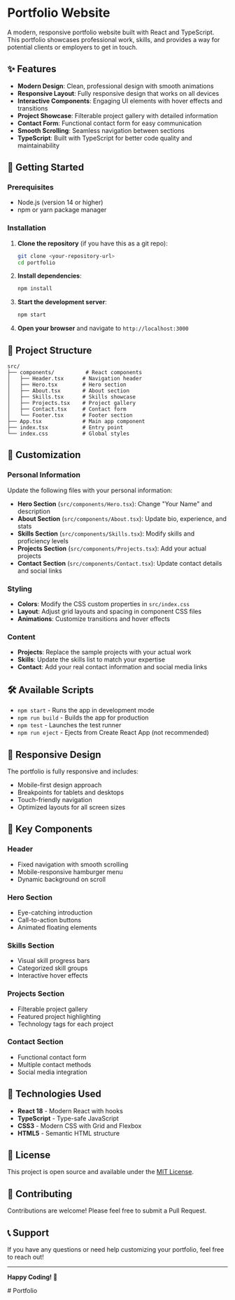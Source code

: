 # Portfolio Website

A modern, responsive portfolio website built with React and TypeScript. This portfolio showcases professional work, skills, and provides a way for potential clients or employers to get in touch.

## ✨ Features

- **Modern Design**: Clean, professional design with smooth animations
- **Responsive Layout**: Fully responsive design that works on all devices
- **Interactive Components**: Engaging UI elements with hover effects and transitions
- **Project Showcase**: Filterable project gallery with detailed information
- **Contact Form**: Functional contact form for easy communication
- **Smooth Scrolling**: Seamless navigation between sections
- **TypeScript**: Built with TypeScript for better code quality and maintainability

## 🚀 Getting Started

### Prerequisites

- Node.js (version 14 or higher)
- npm or yarn package manager

### Installation

1. **Clone the repository** (if you have this as a git repo):
   ```bash
   git clone <your-repository-url>
   cd portfolio
   ```

2. **Install dependencies**:
   ```bash
   npm install
   ```

3. **Start the development server**:
   ```bash
   npm start
   ```

4. **Open your browser** and navigate to `http://localhost:3000`

## 📁 Project Structure

```
src/
├── components/          # React components
│   ├── Header.tsx      # Navigation header
│   ├── Hero.tsx        # Hero section
│   ├── About.tsx       # About section
│   ├── Skills.tsx      # Skills showcase
│   ├── Projects.tsx    # Project gallery
│   ├── Contact.tsx     # Contact form
│   └── Footer.tsx      # Footer section
├── App.tsx             # Main app component
├── index.tsx           # Entry point
└── index.css           # Global styles
```

## 🎨 Customization

### Personal Information

Update the following files with your personal information:

- **Hero Section** (`src/components/Hero.tsx`): Change "Your Name" and description
- **About Section** (`src/components/About.tsx`): Update bio, experience, and stats
- **Skills Section** (`src/components/Skills.tsx`): Modify skills and proficiency levels
- **Projects Section** (`src/components/Projects.tsx`): Add your actual projects
- **Contact Section** (`src/components/Contact.tsx`): Update contact details and social links

### Styling

- **Colors**: Modify the CSS custom properties in `src/index.css`
- **Layout**: Adjust grid layouts and spacing in component CSS files
- **Animations**: Customize transitions and hover effects

### Content

- **Projects**: Replace the sample projects with your actual work
- **Skills**: Update the skills list to match your expertise
- **Contact**: Add your real contact information and social media links

## 🛠️ Available Scripts

- `npm start` - Runs the app in development mode
- `npm run build` - Builds the app for production
- `npm test` - Launches the test runner
- `npm run eject` - Ejects from Create React App (not recommended)

## 📱 Responsive Design

The portfolio is fully responsive and includes:
- Mobile-first design approach
- Breakpoints for tablets and desktops
- Touch-friendly navigation
- Optimized layouts for all screen sizes

## 🌟 Key Components

### Header
- Fixed navigation with smooth scrolling
- Mobile-responsive hamburger menu
- Dynamic background on scroll

### Hero Section
- Eye-catching introduction
- Call-to-action buttons
- Animated floating elements

### Skills Section
- Visual skill progress bars
- Categorized skill groups
- Interactive hover effects

### Projects Section
- Filterable project gallery
- Featured project highlighting
- Technology tags for each project

### Contact Section
- Functional contact form
- Multiple contact methods
- Social media integration

## 🔧 Technologies Used

- **React 18** - Modern React with hooks
- **TypeScript** - Type-safe JavaScript
- **CSS3** - Modern CSS with Grid and Flexbox
- **HTML5** - Semantic HTML structure

## 📄 License

This project is open source and available under the [MIT License](LICENSE).

## 🤝 Contributing

Contributions are welcome! Please feel free to submit a Pull Request.

## 📞 Support

If you have any questions or need help customizing your portfolio, feel free to reach out!

---

**Happy Coding! 🎉**

#   P o r t f o l i o  
 
